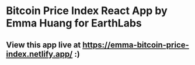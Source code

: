 # Bitcoin Price Index React App by Emma Huang for EarthLabs
## View this app live at https://emma-bitcoin-price-index.netlify.app/ :)
